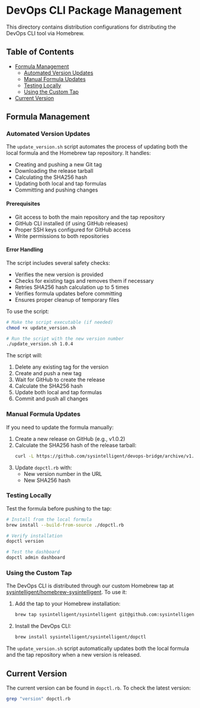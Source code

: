 # DevOps CLI Package Management

This directory contains distribution configurations for distributing the DevOps CLI tool via Homebrew.

## Table of Contents
- [Formula Management](#formula-management)
  - [Automated Version Updates](#automated-version-updates)
  - [Manual Formula Updates](#manual-formula-updates)
  - [Testing Locally](#testing-locally)
  - [Using the Custom Tap](#using-the-custom-tap)
- [Current Version](#current-version)

## Formula Management

### Automated Version Updates

The `update_version.sh` script automates the process of updating both the local formula and the Homebrew tap repository. It handles:
- Creating and pushing a new Git tag
- Downloading the release tarball
- Calculating the SHA256 hash
- Updating both local and tap formulas
- Committing and pushing changes

#### Prerequisites
- Git access to both the main repository and the tap repository
- GitHub CLI installed (if using GitHub releases)
- Proper SSH keys configured for GitHub access
- Write permissions to both repositories

#### Error Handling
The script includes several safety checks:
- Verifies the new version is provided
- Checks for existing tags and removes them if necessary
- Retries SHA256 hash calculation up to 5 times
- Verifies formula updates before committing
- Ensures proper cleanup of temporary files

To use the script:
```bash
# Make the script executable (if needed)
chmod +x update_version.sh

# Run the script with the new version number
./update_version.sh 1.0.4
```

The script will:
1. Delete any existing tag for the version
2. Create and push a new tag
3. Wait for GitHub to create the release
4. Calculate the SHA256 hash
5. Update both local and tap formulas
6. Commit and push all changes

### Manual Formula Updates

If you need to update the formula manually:

1. Create a new release on GitHub (e.g., v1.0.2)
2. Calculate the SHA256 hash of the release tarball:
   ```bash
   curl -L https://github.com/sysintelligent/devops-bridge/archive/v1.0.2.tar.gz | shasum -a 256
   ```
3. Update `dopctl.rb` with:
   - New version number in the URL
   - New SHA256 hash

### Testing Locally

Test the formula before pushing to the tap:

```bash
# Install from the local formula
brew install --build-from-source ./dopctl.rb

# Verify installation
dopctl version

# Test the dashboard
dopctl admin dashboard
```

### Using the Custom Tap

The DevOps CLI is distributed through our custom Homebrew tap at [sysintelligent/homebrew-sysintelligent](https://github.com/sysintelligent/homebrew-sysintelligent). To use it:

1. Add the tap to your Homebrew installation:
   ```bash
   brew tap sysintelligent/sysintelligent git@github.com:sysintelligent/homebrew-sysintelligent.git
   ```

2. Install the DevOps CLI:
   ```bash
   brew install sysintelligent/sysintelligent/dopctl
   ```

The `update_version.sh` script automatically updates both the local formula and the tap repository when a new version is released.

## Current Version

The current version can be found in `dopctl.rb`. To check the latest version:
```bash
grep "version" dopctl.rb
```